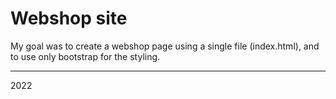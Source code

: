 # Webshop site

My goal was to create a webshop page using a single file (index.html), and to use only bootstrap for the styling.

---

2022
